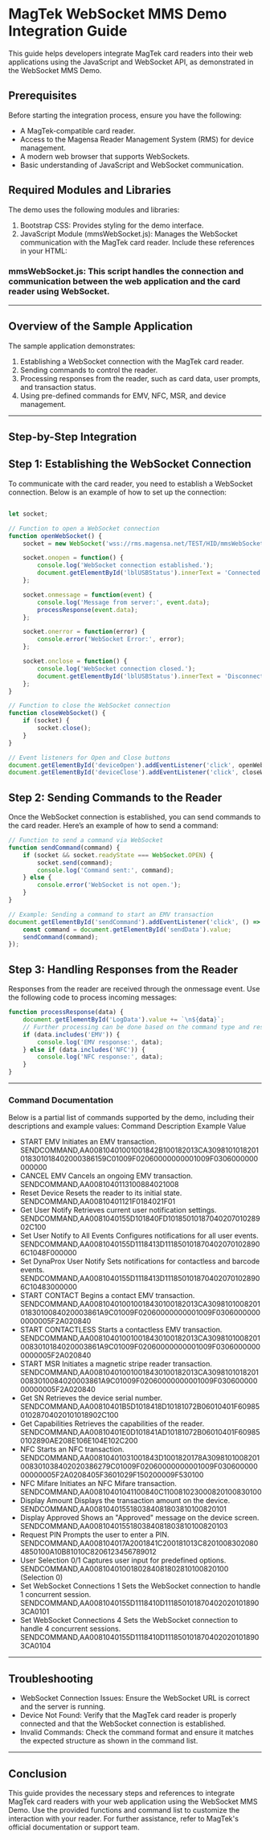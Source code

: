 # MagTek WebSocket MMS Demo Integration Guide
This guide helps developers integrate MagTek card readers into their web applications using the JavaScript and WebSocket API, as demonstrated in the WebSocket MMS Demo.
## Prerequisites
Before starting the integration process, ensure you have the following:
- A MagTek-compatible card reader.
- Access to the Magensa Reader Management System (RMS) for device management.
- A modern web browser that supports WebSockets.
- Basic understanding of JavaScript and WebSocket communication.
## Required Modules and Libraries
The demo uses the following modules and libraries:
1.	Bootstrap CSS: Provides styling for the demo interface.
2.	JavaScript Module (mmsWebSocket.js): Manages the WebSocket communication with the MagTek card reader.
Include these references in your HTML:

<!DOCTYPE html>
<html lang="en">
<head>
    <title>MagTek WebSocket MMS Demo</title>
    <meta charset="utf-8">
    <meta name="viewport" content="width=device-width, initial-scale=1, shrink-to-fit=no">
    <link href="https://cdn.jsdelivr.net/npm/bootstrap@5.3.3/dist/css/bootstrap.min.css" rel="stylesheet">
    <link rel="stylesheet" type="text/css" href="./css/site.css"/>
    <script type="module" src="./js/mmsWebSocket.js"></script>
</head>
<body>
    <!-- WebSocket MMS Demo content here -->
</body>
</html>

### mmsWebSocket.js: This script handles the connection and communication between the web application and the card reader using WebSocket.
________________________________________
## Overview of the Sample Application
The sample application demonstrates:
1.	Establishing a WebSocket connection with the MagTek card reader.
2.	Sending commands to control the reader.
3.	Processing responses from the reader, such as card data, user prompts, and transaction status.
4.	Using pre-defined commands for EMV, NFC, MSR, and device management.
________________________________________

## Step-by-Step Integration

## Step 1: Establishing the WebSocket Connection
To communicate with the card reader, you need to establish a WebSocket connection. Below is an example of how to set up the connection:
````javascript

let socket;

// Function to open a WebSocket connection
function openWebSocket() {
    socket = new WebSocket('wss://rms.magensa.net/TEST/HID/mmsWebSocket');

    socket.onopen = function() {
        console.log('WebSocket connection established.');
        document.getElementById('lblUSBStatus').innerText = 'Connected';
    };

    socket.onmessage = function(event) {
        console.log('Message from server:', event.data);
        processResponse(event.data);
    };

    socket.onerror = function(error) {
        console.error('WebSocket Error:', error);
    };

    socket.onclose = function() {
        console.log('WebSocket connection closed.');
        document.getElementById('lblUSBStatus').innerText = 'Disconnected';
    };
}

// Function to close the WebSocket connection
function closeWebSocket() {
    if (socket) {
        socket.close();
    }
}

// Event listeners for Open and Close buttons
document.getElementById('deviceOpen').addEventListener('click', openWebSocket);
document.getElementById('deviceClose').addEventListener('click', closeWebSocket);
````
## Step 2: Sending Commands to the Reader
Once the WebSocket connection is established, you can send commands to the card reader. Here’s an example of how to send a command:
````javascript
// Function to send a command via WebSocket
function sendCommand(command) {
    if (socket && socket.readyState === WebSocket.OPEN) {
        socket.send(command);
        console.log('Command sent:', command);
    } else {
        console.error('WebSocket is not open.');
    }
}

// Example: Sending a command to start an EMV transaction
document.getElementById('sendCommand').addEventListener('click', () => {
    const command = document.getElementById('sendData').value;
    sendCommand(command);
});
````
## Step 3: Handling Responses from the Reader
Responses from the reader are received through the onmessage event. Use the following code to process incoming messages:
````javascript
function processResponse(data) {
    document.getElementById('LogData').value += `\n${data}`;
    // Further processing can be done based on the command type and response
    if (data.includes('EMV')) {
        console.log('EMV response:', data);
    } else if (data.includes('NFC')) {
        console.log('NFC response:', data);
    }
}
````
________________________________________
### Command Documentation
Below is a partial  list of commands supported by the demo, including their descriptions and example values:
Command	Description	Example Value

- START EMV	Initiates an EMV transaction.	SENDCOMMAND,AA00810401001001842B100182013CA3098101018201018301018402000386159C01009F02060000000001009F0306000000000000
- CANCEL EMV	Cancels an ongoing EMV transaction.	SENDCOMMAND,AA0081040113100884021008
- Reset Device	Resets the reader to its initial state.	SENDCOMMAND,AA00810401121F0184021F01
- Get User Notify	Retrieves current user notification settings.	SENDCOMMAND,AA0081040155D101840FD1018501018704020701028902C100
- Set User Notify to All Events	Configures notifications for all user events.	SENDCOMMAND,AA0081040155D1118413D1118501018704020701028906C1048F000000
- Set DynaProx User Notify	Sets notifications for contactless and barcode events.	SENDCOMMAND,AA0081040155D1118413D1118501018704020701028906C10483000000
- START CONTACT	Begins a contact EMV transaction.	SENDCOMMAND,AA008104010010018430100182013CA30981010082010183010084020003861A9C01009F02060000000001009F03060000000000005F2A020840
- START CONTACTLESS	Starts a contactless EMV transaction.	SENDCOMMAND,AA008104010010018430100182013CA30981010082010083010184020003861A9C01009F02060000000001009F03060000000000005F2A020840
- START MSR	Initiates a magnetic stripe reader transaction.	SENDCOMMAND,AA008104010010018430100182013CA30981010182010083010084020003861A9C01009F02060000000001009F03060000000000005F2A020840
- Get SN	Retrieves the device serial number.	SENDCOMMAND,AA00810401B5D1018418D10181072B06010401F6098501028704020101018902C100
- Get Capabilities	Retrieves the capabilities of the reader.	SENDCOMMAND,AA00810401E0D101841AD10181072B06010401F609850102890AE208E106E104E102C200
- NFC	Starts an NFC transaction.	SENDCOMMAND,AA00810401031001843D1001820178A3098101008201008301038402020386279C01009F02060000000001009F03060000000000005F2A0208405F3601029F150200009F530100
- NFC Mifare	Initiates an NFC Mifare transaction.	SENDCOMMAND,AA00810401041100840C110081023000820100830100
- Display Amount	Displays the transaction amount on the device.	SENDCOMMAND,AA0081040155180384081803810100820101
- Display Approved	Shows an "Approved" message on the device screen.	SENDCOMMAND,AA0081040155180384081803810100820103
- Request PIN	Prompts the user to enter a PIN.	SENDCOMMAND,AA008104017A2001841C200181013C82010083020804850100A10B81010C8206123456789012
- User Selection 0/1	Captures user input for predefined options.	SENDCOMMAND,AA0081040100180284081802810100820100 (Selection 0)
- Set WebSocket Connections 1	Sets the WebSocket connection to handle 1 concurrent session.	SENDCOMMAND,AA0081040155D1118410D1118501018704020201018903CA0101
- Set WebSocket Connections 4	Sets the WebSocket connection to handle 4 concurrent sessions.	SENDCOMMAND,AA0081040155D1118410D1118501018704020201018903CA0104
________________________________________
## Troubleshooting
- WebSocket Connection Issues: Ensure the WebSocket URL is correct and the server is running.
- Device Not Found: Verify that the MagTek card reader is properly connected and that the WebSocket connection is established.
- Invalid Commands: Check the command format and ensure it matches the expected structure as shown in the command list.
________________________________________
## Conclusion
This guide provides the necessary steps and references to integrate MagTek card readers with your web application using the WebSocket MMS Demo. Use the provided functions and command list to customize the interaction with your reader. For further assistance, refer to MagTek's official documentation or support team.